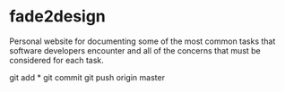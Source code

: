 # fade2design
Personal website for documenting some of the most common tasks that software developers encounter and all of the concerns that must be considered for each task.

git add *
git commit
git push origin master
